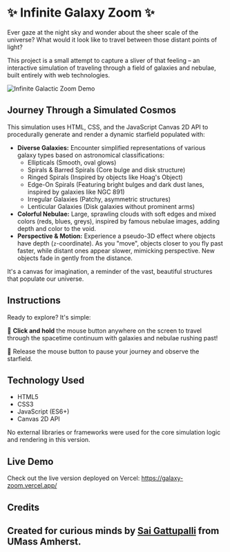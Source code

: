 # ✨ Infinite Galaxy Zoom ✨

Ever gaze at the night sky and wonder about the sheer scale of the universe? What would it look like to travel between those distant points of light?

This project is a small attempt to capture a sliver of that feeling – an interactive simulation of traveling through a field of galaxies and nebulae, built entirely with web technologies.

![Infinite Galactic Zoom Demo](https://github.com/user-attachments/assets/3aed9833-b002-4a5c-b4fc-003b52723a04)

## Journey Through a Simulated Cosmos

This simulation uses HTML, CSS, and the JavaScript Canvas 2D API to procedurally generate and render a dynamic starfield populated with:

* **Diverse Galaxies:** Encounter simplified representations of various galaxy types based on astronomical classifications:
    * Ellipticals (Smooth, oval glows)
    * Spirals & Barred Spirals (Core bulge and disk structure)
    * Ringed Spirals (Inspired by objects like Hoag's Object)
    * Edge-On Spirals (Featuring bright bulges and dark dust lanes, inspired by galaxies like NGC 891)
    * Irregular Galaxies (Patchy, asymmetric structures)
    * Lenticular Galaxies (Disk galaxies without prominent arms)
* **Colorful Nebulae:** Large, sprawling clouds with soft edges and mixed colors (reds, blues, greys), inspired by famous nebulae images, adding depth and color to the void.
* **Perspective & Motion:** Experience a pseudo-3D effect where objects have depth (`z`-coordinate). As you "move", objects closer to you fly past faster, while distant ones appear slower, mimicking perspective. New objects fade in gently from the distance.

It's a canvas for imagination, a reminder of the vast, beautiful structures that populate our universe.

## Instructions

Ready to explore? It's simple:

🌌 **Click and hold** the mouse button anywhere on the screen to travel through the spacetime continuum with galaxies and nebulae rushing past!

🌠 Release the mouse button to pause your journey and observe the starfield.

## Technology Used

* HTML5
* CSS3
* JavaScript (ES6+)
* Canvas 2D API

No external libraries or frameworks were used for the core simulation logic and rendering in this version.

## Live Demo

Check out the live version deployed on Vercel:
https://galaxy-zoom.vercel.app/
 
## Credits
Created for curious minds by [**Sai Gattupalli**](https://saigattupalli.com) from UMass Amherst.
---
